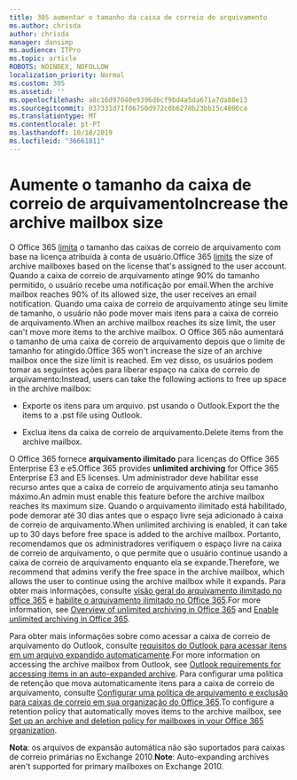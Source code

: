 ```yaml
---
title: 305 aumentar o tamanho da caixa de correio de arquivamento
ms.author: chrisda
author: chrisda
manager: dansimp
ms.audience: ITPro
ms.topic: article
ROBOTS: NOINDEX, NOFOLLOW
localization_priority: Normal
ms.custom: 305
ms.assetid: ''
ms.openlocfilehash: a8c16d97040e9396d6cf9bd4a5da671a7da88e13
ms.sourcegitcommit: 037331d71f06750d972c0b6278b23bb15c4806ca
ms.translationtype: MT
ms.contentlocale: pt-PT
ms.lasthandoff: 10/18/2019
ms.locfileid: "36661811"
---
```

# <a name="increase-the-archive-mailbox-size"></a><span data-ttu-id="6f163-102">Aumente o tamanho da caixa de correio de arquivamento</span><span class="sxs-lookup"><span data-stu-id="6f163-102">Increase the archive mailbox size</span></span>

<span data-ttu-id="6f163-103">O Office 365 [limita](https://docs.microsoft.com/office365/servicedescriptions/exchange-online-service-description/exchange-online-limits#mailbox-storage-limits) o tamanho das caixas de correio de arquivamento com base na licença atribuída à conta de usuário.</span><span class="sxs-lookup"><span data-stu-id="6f163-103">Office 365 [limits](https://docs.microsoft.com/office365/servicedescriptions/exchange-online-service-description/exchange-online-limits#mailbox-storage-limits) the size of archive mailboxes based on the license that's assigned to the user account.</span></span> <span data-ttu-id="6f163-104">Quando a caixa de correio de arquivamento atinge 90% do tamanho permitido, o usuário recebe uma notificação por email.</span><span class="sxs-lookup"><span data-stu-id="6f163-104">When the archive mailbox reaches 90% of its allowed size, the user receives an email notification.</span></span> <span data-ttu-id="6f163-105">Quando uma caixa de correio de arquivamento atinge seu limite de tamanho, o usuário não pode mover mais itens para a caixa de correio de arquivamento.</span><span class="sxs-lookup"><span data-stu-id="6f163-105">When an archive mailbox reaches its size limit, the user can't move more items to the archive mailbox.</span></span> <span data-ttu-id="6f163-106">O Office 365 não aumentará o tamanho de uma caixa de correio de arquivamento depois que o limite de tamanho for atingido.</span><span class="sxs-lookup"><span data-stu-id="6f163-106">Office 365 won't increase the size of an archive mailbox once the size limit is reached.</span></span> <span data-ttu-id="6f163-107">Em vez disso, os usuários podem tomar as seguintes ações para liberar espaço na caixa de correio de arquivamento:</span><span class="sxs-lookup"><span data-stu-id="6f163-107">Instead, users can take the following actions to free up space in the archive mailbox:</span></span>

- <span data-ttu-id="6f163-108">Exporte os itens para um arquivo. pst usando o Outlook.</span><span class="sxs-lookup"><span data-stu-id="6f163-108">Export the the items to a .pst file using Outlook.</span></span>

- <span data-ttu-id="6f163-109">Exclua itens da caixa de correio de arquivamento.</span><span class="sxs-lookup"><span data-stu-id="6f163-109">Delete items from the archive mailbox.</span></span>

<span data-ttu-id="6f163-110">O Office 365 fornece **arquivamento ilimitado** para licenças do Office 365 Enterprise E3 e e5.</span><span class="sxs-lookup"><span data-stu-id="6f163-110">Office 365 provides **unlimited archiving** for Office 365 Enterprise E3 and E5 licenses.</span></span> <span data-ttu-id="6f163-111">Um administrador deve habilitar esse recurso antes que a caixa de correio de arquivamento atinja seu tamanho máximo.</span><span class="sxs-lookup"><span data-stu-id="6f163-111">An admin must enable this feature before the archive mailbox reaches its maximum size.</span></span> <span data-ttu-id="6f163-112">Quando o arquivamento ilimitado está habilitado, pode demorar até 30 dias antes que o espaço livre seja adicionado à caixa de correio de arquivamento.</span><span class="sxs-lookup"><span data-stu-id="6f163-112">When unlimited archiving is enabled, it can take up to 30 days before free space is added to the archive mailbox.</span></span> <span data-ttu-id="6f163-113">Portanto, recomendamos que os administradores verifiquem o espaço livre na caixa de correio de arquivamento, o que permite que o usuário continue usando a caixa de correio de arquivamento enquanto ela se expande.</span><span class="sxs-lookup"><span data-stu-id="6f163-113">Therefore, we recommend that admins verify the free space in the archive mailbox, which allows the user to continue using the archive mailbox while it expands.</span></span> <span data-ttu-id="6f163-114">Para obter mais informações, consulte [visão geral do arquivamento ilimitado no office 365](https://docs.microsoft.com/office365/securitycompliance/unlimited-archiving) e [habilite o arquivamento ilimitado no Office 365](https://docs.microsoft.com/office365/securitycompliance/enable-unlimited-archiving).</span><span class="sxs-lookup"><span data-stu-id="6f163-114">For more information, see [Overview of unlimited archiving in Office 365](https://docs.microsoft.com/office365/securitycompliance/unlimited-archiving) and [Enable unlimited archiving in Office 365](https://docs.microsoft.com/office365/securitycompliance/enable-unlimited-archiving).</span></span>

<span data-ttu-id="6f163-115">Para obter mais informações sobre como acessar a caixa de correio de arquivamento do Outlook, consulte [requisitos do Outlook para acessar itens em um arquivo expandido automaticamente](https://docs.microsoft.com/office365/securitycompliance/unlimited-archiving#outlook-requirements-for-accessing-items-in-an-auto-expanded-archive).</span><span class="sxs-lookup"><span data-stu-id="6f163-115">For more information on accessing the archive mailbox from Outlook, see [Outlook requirements for accessing items in an auto-expanded archive](https://docs.microsoft.com/office365/securitycompliance/unlimited-archiving#outlook-requirements-for-accessing-items-in-an-auto-expanded-archive).</span></span> <span data-ttu-id="6f163-116">Para configurar uma política de retenção que mova automaticamente itens para a caixa de correio de arquivamento, consulte [Configurar uma política de arquivamento e exclusão para caixas de correio em sua organização do Office 365](https://docs.microsoft.com/office365/securitycompliance/set-up-an-archive-and-deletion-policy-for-mailboxes).</span><span class="sxs-lookup"><span data-stu-id="6f163-116">To configure a retention policy that automatically moves items to the archive mailbox, see [Set up an archive and deletion policy for mailboxes in your Office 365 organization](https://docs.microsoft.com/office365/securitycompliance/set-up-an-archive-and-deletion-policy-for-mailboxes).</span></span>

<span data-ttu-id="6f163-117">**Nota**: os arquivos de expansão automática não são suportados para caixas de correio primárias no Exchange 2010.</span><span class="sxs-lookup"><span data-stu-id="6f163-117">**Note**: Auto-expanding archives aren't supported for primary mailboxes on Exchange 2010.</span></span>
